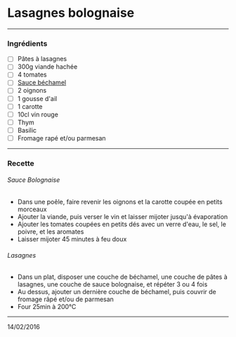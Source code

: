 # Lasagnes bolognaise

---

### Ingrédients

- [ ] Pâtes à lasagnes
- [ ] 300g viande hachée
- [ ] 4 tomates
- [ ] [Sauce béchamel](./recettes/salees/bechamel.md)
- [ ] 2 oignons
- [ ] 1 gousse d'ail
- [ ] 1 carotte
- [ ] 10cl vin rouge
- [ ] Thym
- [ ] Basilic
- [ ] Fromage rapé et/ou parmesan

---

### Recette

###### Sauce Bolognaise

- Dans une poêle, faire revenir les oignons et la carotte coupée en petits morceaux
- Ajouter la viande, puis verser le vin et laisser mijoter jusqu'à évaporation
- Ajouter les tomates coupées en petits dés avec un verre d'eau, le sel, le poivre, et les aromates
- Laisser mijoter 45 minutes à feu doux

###### Lasagnes

- Dans un plat, disposer une couche de béchamel, une couche de pâtes à lasagnes, une couche de sauce bolognaise, et répéter 3 ou 4 fois
- Au dessus, ajouter un dernière couche de béchamel, puis couvrir de fromage râpé et/ou de parmesan
- Four 25min à 200°C

---

14/02/2016
